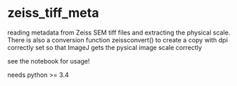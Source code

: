 # zeiss_tiff_meta
reading metadata from Zeiss SEM tiff files and extracting the physical scale. There is also a conversion function zeissconvert() to create a copy with dpi correctly set so that ImageJ gets the pysical image scale correctly

see the notebook for usage!

needs python >= 3.4

